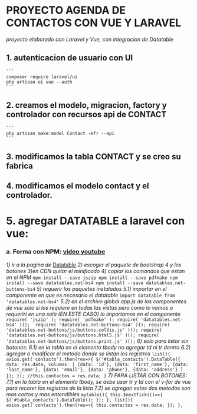 # PROYECTO AGENDA DE CONTACTOS CON VUE Y LARAVEL
_proyecto elaborado con Laravel y Vue, con integracion de Datatable_

## 1. autenticacion de usuario con UI
    ```
    composer require laravel/ui
    php artisan ui vue --auth 
    ```

## 2. creamos el modelo, migracion, factory y controlador con recursos api de CONTACT 
    ```
    php artisan make:model Contact -mfr --api
    ```

## 3. modificamos la tabla CONTACT y se creo su fabrica

## 4. modificamos el modelo contact y el controlador.

# 5. agregar DATATABLE a laravel con vue:

### a. Forma con NPM: [video youtube](https://www.youtube.com/watch?v=P1Ci-dY9Hes&t=60s)
_1) ir a la pagina de_ [Datatable](https://datatables.net/download/)
_2) escoger el paquete de bootstrap 4 y los botones_
_3)en CDN quitar el minificado_
_4) copiar los comandos que estan en el NPM_
            ```
            npm install --save jszip
            npm install --save pdfmake
            npm install --save datatables.net-bs4
            npm install --save datatables.net-buttons-bs4
            ```
_5) requerir los paquetes instalados_
_5.1) importar en el componente en que es necesario el datatable_
                ```
                import datatable from 'datatables.net-bs4'
                ```
_5.2) en el archivo global app.js de los componentes de vue solo si los requiere en todas las vistas pero como lo vamos a requeriri en una sola (EN ESTE CASO) lo importamos en el componente_
                    ```
                    require( 'jszip' );
                    require( 'pdfmake' );
                    require( 'datatables.net-bs4' )(); 
                    require( 'datatables.net-buttons-bs4' )();
                    require( 'datatables.net-buttons/js/buttons.colVis.js' )();
                    require( 'datatables.net-buttons/js/buttons.html5.js' )();
                    require( 'datatables.net-buttons/js/buttons.print.js' )();
                    ```
_6) solo para listar sin botones:_
_6.1) en la tabla en el elemento tbody no agregar td ni tr dentro_
_6.2) agregar o modificar el metodo donde se listan los registros_
                ```
                list(){
                    axios.get('contacts').then(res=>{
                        $('#tabla_contacts').DataTable({
                            data: res.data,
                            columns: [
                                    {data: 'id'},
                                    {data: 'first_name'},
                                    {data: 'last_name'},
                                    {data: 'email'},
                                    {data: 'phone'},
                                    {data: 'address'}
                                ]
                        });
                    });
                    //this.contactos = res.data;
                }
                ```
_7) PARA LISTAR CON BOTONES:_
_7.1) en la tabla en el elemento tbody, se debe usar tr y td con el v-for de vue para recorer los registros de la lista_
_7.2) se agregan estos dos metodos son mas cortos y mas entendibles_
                ```
                mytable(){
                this.$nextTick(()=>{
                    $('#tabla_contacts').DataTable();
                });
                },
                list(){
                    axios.get('contacts').then(res=>{
                        this.contactos = res.data;
                    });
                },
                ```


            



